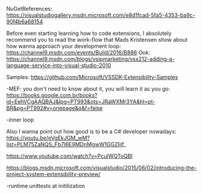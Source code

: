 NuGetReferences: https://visualstudiogallery.msdn.microsoft.com/e8d1fcad-5fa5-4353-ba9c-90f4b6a68154

Before even starting learning how to code extensions, I absolutely recommend you to read the work-flow that Mads Kristensen show about how wanna approach your development loop: https://channel9.msdn.com/events/Build/2016/B886
Ook: https://channel9.msdn.com/blogs/vsipmarketing/vsx212-adding-a-language-service-into-visual-studio-2010

Samples: https://github.com/Microsoft/VSSDK-Extensibility-Samples

-MEF: you don't need to know about it, you will learn it as you go: https://books.google.com.br/books?id=EehVCgAAQBAJ&lpg=PT993&ots=JRaWXMr3YA&hl=pt-BR&pg=PT992#v=onepage&q&f=false

-inner loop

Also I wanna point out how good is to be a C# developer nowadays:
https://youtu.be/eVgEkJGM_wM?list=PLM75ZaNQS_Fb7I6E9MDnMgwW1GGZIijf_

https://www.youtube.com/watch?v=PcuIWQToQBI

https://blogs.msdn.microsoft.com/visualstudio/2015/06/02/introducing-the-project-system-extensibility-preview/

-runtime unittests at initilization